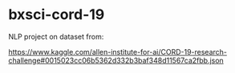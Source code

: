 # bxsci-cord-19

NLP project on dataset from:

https://www.kaggle.com/allen-institute-for-ai/CORD-19-research-challenge#0015023cc06b5362d332b3baf348d11567ca2fbb.json
